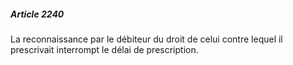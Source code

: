 ##### Article 2240

La reconnaissance par le débiteur du droit de celui contre lequel il prescrivait interrompt le délai de prescription.

